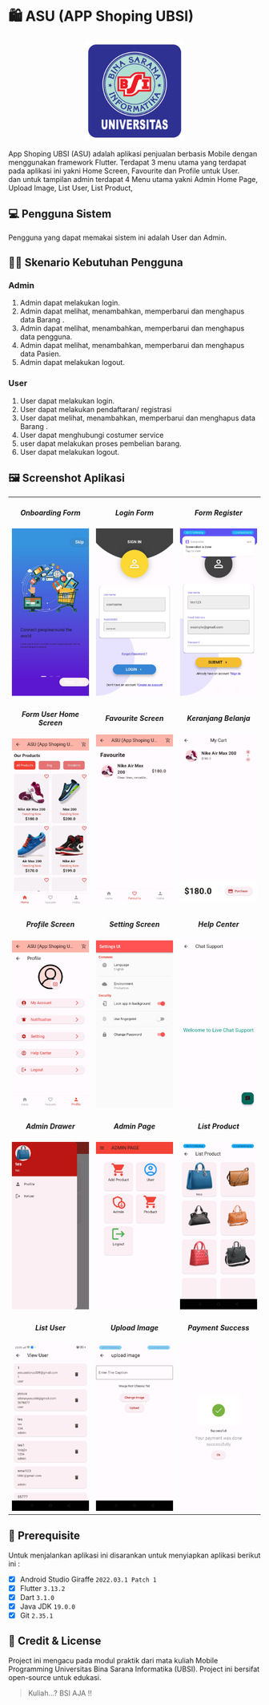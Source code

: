 # :shopping: ASU (APP Shoping UBSI)
<center>
  <img src="assets/img/logo_ubsi.png" width="200px"><br>
</center>

App Shoping UBSI (ASU) adalah aplikasi penjualan berbasis Mobile dengan menggunakan framework Flutter. Terdapat 3 menu utama yang terdapat pada aplikasi ini yakni Home Screen, Favourite dan Profile untuk User.
<br>
dan untuk tampilan admin terdapat 4 Menu utama yakni Admin Home Page, Upload Image, List User, List Product, 

## 💻 Pengguna Sistem
Pengguna yang dapat memakai sistem ini adalah User dan Admin.

## 👨‍💻 Skenario Kebutuhan Pengguna
### Admin
<ol>
  <li>Admin dapat melakukan login.</li>
  <li>Admin dapat melihat, menambahkan, memperbarui dan menghapus data Barang .</li>
  <li>Admin dapat melihat, menambahkan, memperbarui dan menghapus data pengguna.</li>
  <li>Admin dapat melihat, menambahkan, memperbarui dan menghapus data Pasien.</li>
  <li>Admin dapat melakukan logout.</li>
</ol>

### User
<ol>
  <li>User dapat melakukan login.</li>
  <li>User dapat melakukan pendaftaran/ registrasi </li>
  <li>User dapat melihat, menambahkan, memperbarui dan menghapus data Barang .</li>
  <li>User dapat menghubungi costumer service</li>
  <li>user dapat melakukan proses pembelian barang.</li>
  <li>User dapat melakukan logout.</li>
</ol>

## 🖼️ Screenshot Aplikasi
<table width="100%">
  <tbody>
    <tr>
    <td width="33%">
        <h5 style="text-align: center">Onboarding Form</h5>
        <img src="assets/img/onboarding.jpeg">
      </td>
      <td width="33%">
        <h5 style="text-align: center">Login Form</h5>
        <img src="assets/img/login_screen.jpeg"><br>
      </td>
      <td width="33%">
        <h5 style="text-align: center">Form Register</h5>
        <img src="assets/img/register_screen.jpeg">
      </td>  
    </tr>
    <tr>
      <td width="33%">
        <h5 style="text-align: center">Form User Home Screen</h5>
        <img src="assets/img/user_home_screen.jpeg">
      </td> 
      <td width="33%">
        <h5 style="text-align: center">Favourite Screen</h5>
        <img src="assets/img/favourite.jpeg">
      </td> 
      <td width="33%">
        <h5 style="text-align: center">Keranjang Belanja</h5>
        <img src="assets/img/cart_screen.jpeg">
      </td> 
    </tr>
    <tr>
    <td width="33%">
        <h5 style="text-align: center">Profile Screen</h5>
        <img src="assets/img/profile_screen.jpeg">
      </td> 
      <td width="33%">
        <h5 style="text-align: center">Setting Screen</h5>
        <img src="assets/img/setting_screen.jpeg">
      </td> 
      <td width="33%">
        <h5 style="text-align: center">Help Center</h5>
        <img src="assets/img/help_center.jpeg">
      </td> 
    </tr>
    <tr>
    <td width="33%">
        <h5 style="text-align: center">Admin Drawer</h5>
        <img src="assets/img/admin_drawer.jpeg">
      </td> 
      <td width="33%">
        <h5 style="text-align: center">Admin Page</h5>
        <img src="assets/img/admin_page.jpeg">
      </td> 
      <td width="33%">
        <h5 style="text-align: center">List Product</h5>
        <img src="assets/img/list_product.jpeg">
      </td> 
    </tr>
    <tr>
    <td width="33%">
        <h5 style="text-align: center">List User</h5>
        <img src="assets/img/list_user.jpeg">
      </td> 
      <td width="33%">
        <h5 style="text-align: center">Upload Image</h5>
        <img src="assets/img/upload_image.jpeg">
      </td> 
      <td width="33%">
        <h5 style="text-align: center">Payment Success</h5>
        <img src="assets/img/payment_success.jpeg">
      </td> 
    </tr>
  </tbody>
</table>

## 📝 Prerequisite
Untuk menjalankan aplikasi ini disarankan untuk menyiapkan aplikasi berikut ini :
  - [x] Android Studio Giraffe <code>2022.03.1 Patch 1</code>
  - [x] Flutter <code>3.13.2</code>
  - [x] Dart <code>3.1.0</code>
  - [x] Java JDK <code>19.0.0</code>
  - [x] Git <code>2.35.1</code>

## 📜 Credit & License
Project ini mengacu pada modul praktik dari mata kuliah Mobile Programming Universitas Bina Sarana Informatika (UBSI). Project ini bersifat open-source untuk edukasi.
<blockquote>Kuliah...? BSI AJA !!</blockquote>
